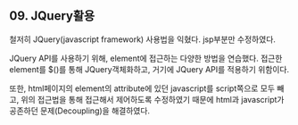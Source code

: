 ## 09. JQuery활용

철저히 JQuery(javascript framework) 사용법을 익혔다. jsp부분만 수정하였다.

JQuery API를 사용하기 위해, element에 접근하는 다양한 방법을 연습했다.
접근한 element를 $()를 통해 JQuery객체화하고, 거기에 JQuery API를 적용하기 위함이다.

또한, html페이지의 element의 attribute에 있던 javascript를
script쪽으로 모두 빼고, 위의 접근법을 통해 접근해서 제어하도록 수정하였기 때문에
html과 javascript가 공존하던 문제(Decoupling)을 해결하였다.

